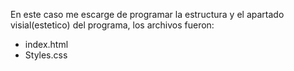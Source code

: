 En este caso me escarge de programar la estructura y el apartado visial(estetico) del programa, los archivos fueron:
- index.html
- Styles.css
